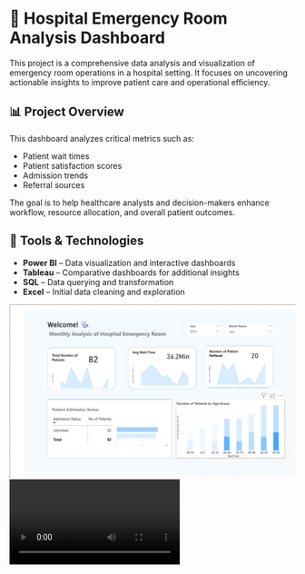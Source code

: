 # 🏥 Hospital Emergency Room Analysis Dashboard

This project is a comprehensive data analysis and visualization of emergency room operations in a hospital setting. It focuses on uncovering actionable insights to improve patient care and operational efficiency.

## 📊 Project Overview

This dashboard analyzes critical metrics such as:

- Patient wait times  
- Patient satisfaction scores  
- Admission trends  
- Referral sources

The goal is to help healthcare analysts and decision-makers enhance workflow, resource allocation, and overall patient outcomes.

## 🔧 Tools & Technologies

- **Power BI** – Data visualization and interactive dashboards  
- **Tableau** – Comparative dashboards for additional insights  
- **SQL** – Data querying and transformation  
- **Excel** – Initial data cleaning and exploration

![ER Dashboard](https://github.com/Proma00/Hospital-Room-dashboard/blob/main/Screenshot%202025-05-07%20232516.png)
![ER Dashboard](https://github.com/Proma00/Hospital-Room-dashboard/blob/main/emergency%20room.mp4)
